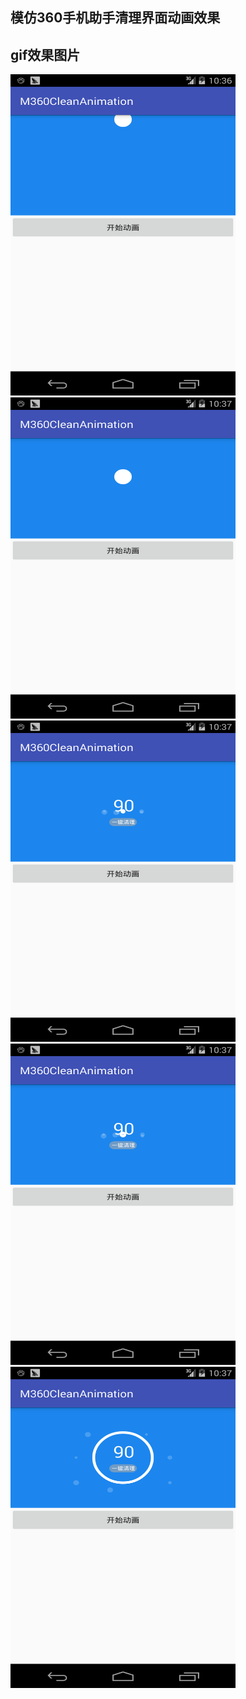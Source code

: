 ## 模仿360手机助手清理界面动画效果

## gif效果图片

<img src="screencut/Screenshot_20160702-103646.png"  width="360" height="514"/>
<img src="screencut/Screenshot_20160702-103656.png"   width="360" height="514"/>
<img src="screencut/Screenshot_20160702-103708.png"   width="360" height="514"/>
<img src="screencut/Screenshot_20160702-103700.png"   width="360" height="514"/>
<img src="screencut/Screenshot_20160702-103717.png"   width="360" height="514"/>